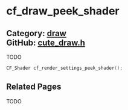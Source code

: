 [](../header.md ':include')

# cf_draw_peek_shader

Category: [draw](/api_reference?id=draw)  
GitHub: [cute_draw.h](https://github.com/RandyGaul/cute_framework/blob/master/include/cute_draw.h)  
---

TODO

```cpp
CF_Shader cf_render_settings_peek_shader();
```

## Related Pages

TODO  
